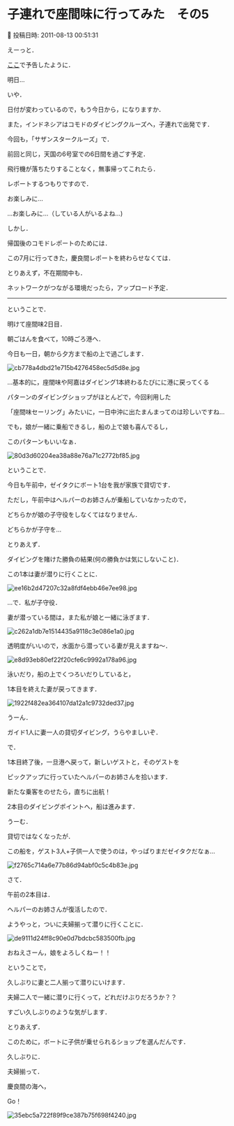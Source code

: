 # 子連れで座間味に行ってみた　その5

📅 投稿日時: 2011-08-13 00:51:31

えーっと．


[ここ](ed8134b71057ad36a3d701ed6a933d02a.md)で予告したように．


明日…


いや．


日付が変わっているので，もう今日から，になりますか．


また，インドネシアはコモドのダイビングクルーズへ，子連れで出発です．


今回も，「サザンスタークルーズ」で．


前回と同じ，天国の6号室での6日間を過ごす予定．


飛行機が落ちたりすることなく，無事帰ってこれたら．


レポートするつもりですので．


お楽しみに…


…お楽しみに…（している人がいるよね…)





しかし．


帰国後のコモドレポートのためには．


この7月に行ってきた，慶良間レポートを終わらせなくては．


とりあえず，不在期間中も．


ネットワークがつながる環境だったら，アップロード予定．


----------





ということで．


明けて座間味2日目．





朝ごはんを食べて，10時ごろ港へ．


今日も一日，朝から夕方まで船の上で過ごします．




![cb778a4dbd21e715b4276458ec5d5d8e.jpg](images/cb778a4dbd21e715b4276458ec5d5d8e.jpg)







…基本的に，座間味や阿嘉はダイビング1本終わるたびにに港に戻ってくる


パターンのダイビングショップがほとんどで，今回利用した


「座間味セーリング」みたいに，一日中沖に出たまんまってのは珍しいですね…





でも，娘が一緒に乗船できるし，船の上で娘も喜んでるし，


このパターンもいいなぁ．




![80d3d60204ea38a88e76a71c2772bf85.jpg](images/80d3d60204ea38a88e76a71c2772bf85.jpg)







ということで．


今日も午前中，ゼイタクにボート1台を我が家族で貸切です．


ただし，午前中はヘルパーのお姉さんが乗船していなかったので，


どちらかが娘の子守役をしなくてはなりません．


どちらかが子守を…





とりあえず．


ダイビングを賭けた勝負の結果(何の勝負かは気にしないこと)．


この1本は妻が潜りに行くことに．




![ee16b2d47207c32a8fdf4ebb46e7ee98.jpg](images/ee16b2d47207c32a8fdf4ebb46e7ee98.jpg)







…で．私が子守役．


妻が潜っている間は，また私が娘と一緒に泳ぎます．




![c262a1db7e1514435a9118c3e086e1a0.jpg](images/c262a1db7e1514435a9118c3e086e1a0.jpg)







透明度がいいので，水面から潜っている妻が見えますね～．




![e8d93eb80ef22f20cfe6c9992a178a96.jpg](images/e8d93eb80ef22f20cfe6c9992a178a96.jpg)







泳いだり，船の上でくつろいだりしていると，


1本目を終えた妻が戻ってきます．




![1922f482ea364107da12a1c9732ded37.jpg](images/1922f482ea364107da12a1c9732ded37.jpg)




うーん．


ガイド1人に妻一人の貸切ダイビング，うらやましいぞ．





で．


1本目終了後，一旦港へ戻って，新しいゲストと，そのゲストを


ピックアップに行っていたヘルパーのお姉さんを拾います．


新たな乗客をのせたら，直ちに出航！


2本目のダイビングポイントへ，船は進みます．





うーむ．


貸切ではなくなったが．


この船を，ゲスト3人+子供一人で使うのは，やっぱりまだゼイタクだなぁ…




![f2765c714a6e77b86d94abf0c5c4b83e.jpg](images/f2765c714a6e77b86d94abf0c5c4b83e.jpg)







さて．


午前の2本目は．


ヘルパーのお姉さんが復活したので．


ようやっと，ついに夫婦揃って潜りに行くことに．







![de9111d24ff8c90e0d7bdcbc583500fb.jpg](images/de9111d24ff8c90e0d7bdcbc583500fb.jpg)







おねえさーん，娘をよろしくねー！！





ということで，


久しぶりに妻と二人揃って潜りにいけます．


夫婦二人で一緒に潜りに行くって，どれだけぶりだろうか？？


すごい久しぶりのような気がします．





とりあえず．


このために，ボートに子供が乗せられるショップを選んだんです．


久しぶりに．


夫婦揃って．


慶良間の海へ，


Go！




![35ebc5a722f89f9ce387b75f698f4240.jpg](images/35ebc5a722f89f9ce387b75f698f4240.jpg)
